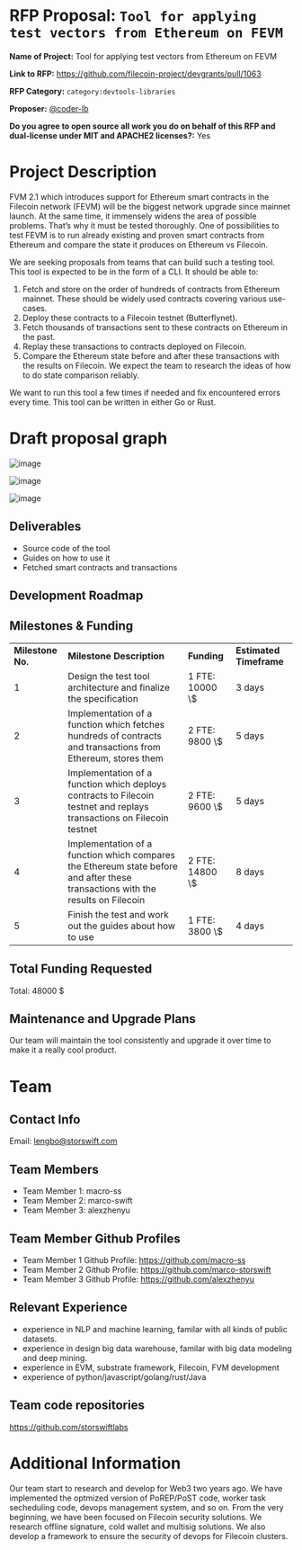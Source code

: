 # RFP Proposal: `Tool for applying test vectors from Ethereum on FEVM`

**Name of Project:** Tool for applying test vectors from Ethereum on FEVM

**Link to RFP:**  https://github.com/filecoin-project/devgrants/pull/1063

**RFP Category:** `category:devtools-libraries`

**Proposer:** [@coder-lb](https://github.com/storswiftlabs)

**Do you agree to open source all work you do on behalf of this RFP and dual-license under MIT and APACHE2 licenses?:** 
Yes

# Project Description

FVM 2.1 which introduces support for Ethereum smart contracts in the Filecoin network (FEVM) will be the biggest network upgrade since mainnet launch. At the same time, it immensely widens the area of possible problems. That’s why it must be tested thoroughly.
One of possibilities to test FEVM is to run already existing and proven smart contracts from Ethereum and compare the state it produces on Ethereum vs Filecoin.

We are seeking proposals from teams that can build such a testing tool. This tool is expected to be in the form of a CLI.
It should be able to:

1. Fetch and store on the order of hundreds of contracts from Ethereum mainnet. These should be widely used contracts covering various use-cases. 
2. Deploy these contracts to a Filecoin testnet (Butterflynet).
3. Fetch thousands of transactions sent to these contracts on Ethereum in the past. 
4. Replay these transactions to contracts deployed on Filecoin. 
5. Compare the Ethereum state before and after these transactions with the results on Filecoin. We expect the team to research the ideas of how to do state comparison reliably.

We want to run this tool a few times if needed and fix encountered errors every time.
This tool can be written in either Go or Rust.

# Draft proposal graph

![image](https://user-images.githubusercontent.com/67536047/195347846-3ea34be4-f70c-4381-8c77-a11aa99c37c4.png)

![image](https://user-images.githubusercontent.com/67536047/195347977-d1b0df99-0adb-41c3-a4f7-11893f176196.png)

![image](https://user-images.githubusercontent.com/67536047/195348190-17f08fc1-d5df-43a7-9e78-2212fe03b816.png)


## Deliverables

* Source code of the tool
* Guides on how to use it
* Fetched smart contracts and transactions 


## Development Roadmap



## Milestones & Funding

<table>
  <tr>
   <td><strong>Milestone No.</strong>
   </td>
   <td><strong>Milestone Description</strong>
   </td>
   <td><strong>Funding</strong>
   </td>
   <td><strong>Estimated Timeframe</strong>
   </td>
  </tr>
  <tr>
   <td>1
   </td>
   <td>Design the test tool architecture and finalize the specification
   </td>
   <td>1 FTE: 10000 \$
   </td>
   <td>3 days
   </td>
  </tr>
  <tr>
   <td>2
   </td>
   <td>Implementation of a function which fetches hundreds of contracts and transactions from Ethereum, stores them 
   </td>
   <td>2 FTE: 9800 \$
   </td>
   <td>5 days
   </td>
  </tr>
  <tr>
   <td>3
   </td>
   <td>Implementation of a function which deploys contracts to Filecoin testnet and replays transactions on Filecoin testnet
   </td>
   <td>2 FTE: 9600 \$
   </td>
   <td>5 days
   </td>
  </tr>
  <tr>
   <td>4
   </td>
   <td>Implementation of a function which compares the Ethereum state before and after these transactions with the results on Filecoin
   </td>
   <td>2 FTE: 14800 \$
   </td>
   <td>8 days
   </td>
  </tr>
  <tr>
   <td>5
   </td>
   <td>Finish the test and work out the guides about how to use
   </td>
   <td>1 FTE: 3800 \$
   </td>
   <td>4 days
   </td>
  </tr>
</table>

## Total Funding Requested
Total: 48000 \$

## Maintenance and Upgrade Plans

Our team will maintain the tool consistently and upgrade it over time to make it a really cool product.

# Team

## Contact Info

Email: lengbo@storswift.com

## Team Members

- Team Member 1: macro-ss
- Team Member 2: marco-swift 
- Team Member 3: alexzhenyu

## Team Member Github Profiles

- Team Member 1 Github Profile: https://github.com/macro-ss
- Team Member 2 Github Profile: https://github.com/marco-storswift
- Team Member 3 Github Profile: https://github.com/alexzhenyu

## Relevant Experience

- experience in NLP and machine learning, familar with all kinds of public datasets.
- experience in design big data warehouse, familar with big data modeling and deep mining.
- experience in EVM, substrate framework, Filecoin, FVM development
- experience of python/javascript/golang/rust/Java

## Team code repositories

https://github.com/storswiftlabs

# Additional Information
Our team start to research and develop for Web3 two years ago. We have implemented the optmized version of PoREP/PoST code, worker task secheduling code, devops management system, and so on. From the very beginning, we have been focused on Filecoin security solutions. We research offline signature, cold wallet and multisig solutions. We also develop a framework to ensure the security of devops for Filecoin clusters.
